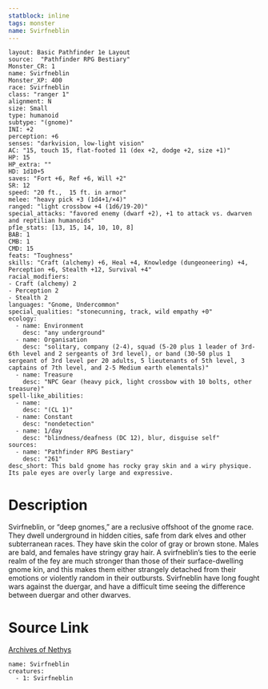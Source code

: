 ```yaml
---
statblock: inline
tags: monster
name: Svirfneblin
---
```

```statblock
layout: Basic Pathfinder 1e Layout
source:  "Pathfinder RPG Bestiary"
Monster_CR: 1
name: Svirfneblin
Monster_XP: 400
race: Svirfneblin
class: "ranger 1"
alignment: N
size: Small
type: humanoid
subtype: "(gnome)"
INI: +2
perception: +6
senses: "darkvision, low-light vision"
AC: "15, touch 15, flat-footed 11 (dex +2, dodge +2, size +1)"
HP: 15
HP_extra: ""
HD: 1d10+5
saves: "Fort +6, Ref +6, Will +2"
SR: 12
speed: "20 ft.,  15 ft. in armor"
melee: "heavy pick +3 (1d4+1/×4)"
ranged: "light crossbow +4 (1d6/19-20)"
special_attacks: "favored enemy (dwarf +2), +1 to attack vs. dwarven and reptilian humanoids"
pf1e_stats: [13, 15, 14, 10, 10, 8]
BAB: 1
CMB: 1
CMD: 15
feats: "Toughness"
skills: "Craft (alchemy) +6, Heal +4, Knowledge (dungeoneering) +4, Perception +6, Stealth +12, Survival +4"
racial_modifiers:
- Craft (alchemy) 2
- Perception 2
- Stealth 2
languages: "Gnome, Undercommon"
special_qualities: "stonecunning, track, wild empathy +0"
ecology:
  - name: Environment
    desc: "any underground"
  - name: Organisation
    desc: "solitary, company (2-4), squad (5-20 plus 1 leader of 3rd-6th level and 2 sergeants of 3rd level), or band (30-50 plus 1 sergeant of 3rd level per 20 adults, 5 lieutenants of 5th level, 3 captains of 7th level, and 2-5 Medium earth elementals)"
  - name: Treasure
    desc: "NPC Gear (heavy pick, light crossbow with 10 bolts, other treasure)"
spell-like_abilities:
  - name:
    desc: "(CL 1)"
  - name: Constant
    desc: "nondetection"
  - name: 1/day
    desc: "blindness/deafness (DC 12), blur, disguise self"
sources:
  - name: "Pathfinder RPG Bestiary"
    desc: "261"
desc_short: This bald gnome has rocky gray skin and a wiry physique. Its pale eyes are overly large and expressive.
```
# Description
Svirfneblin, or “deep gnomes,” are a reclusive offshoot of the gnome race. They dwell underground in hidden cities, safe from dark elves and other subterranean races. They have skin the color of gray or brown stone. Males are bald, and females have stringy gray hair. A svirfneblin’s ties to the eerie realm of the fey are much stronger than those of their surface-dwelling gnome kin, and this makes them either strangely detached from their emotions or violently random in their outbursts. Svirfneblin have long fought wars against the duergar, and have a difficult time seeing the difference between duergar and other dwarves.
# Source Link
[Archives of Nethys](https://aonprd.com/MonsterDisplay.aspx?ItemName=Svirfneblin)
```encounter-table
name: Svirfneblin
creatures:
  - 1: Svirfneblin
```
